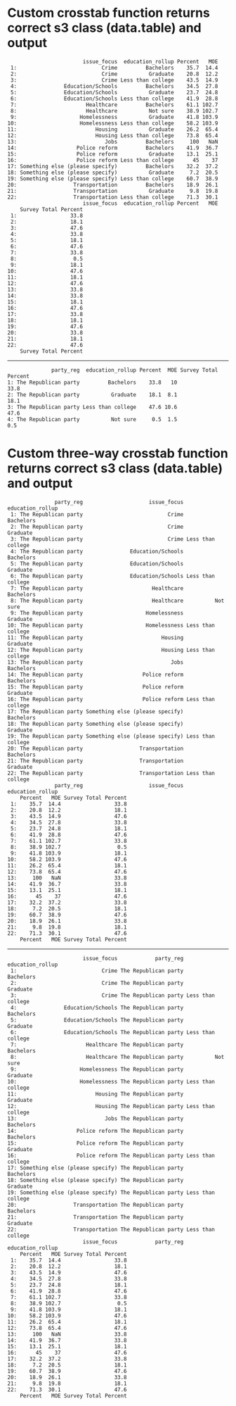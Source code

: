 # Custom crosstab function returns correct s3 class (data.table) and output

                            issue_focus  education_rollup Percent   MOE
     1:                           Crime         Bachelors    35.7  14.4
     2:                           Crime          Graduate    20.8  12.2
     3:                           Crime Less than college    43.5  14.9
     4:               Education/Schools         Bachelors    34.5  27.8
     5:               Education/Schools          Graduate    23.7  24.8
     6:               Education/Schools Less than college    41.9  28.8
     7:                      Healthcare         Bachelors    61.1 102.7
     8:                      Healthcare          Not sure    38.9 102.7
     9:                    Homelessness          Graduate    41.8 103.9
    10:                    Homelessness Less than college    58.2 103.9
    11:                         Housing          Graduate    26.2  65.4
    12:                         Housing Less than college    73.8  65.4
    13:                            Jobs         Bachelors     100   NaN
    14:                   Police reform         Bachelors    41.9  36.7
    15:                   Police reform          Graduate    13.1  25.1
    16:                   Police reform Less than college      45    37
    17: Something else (please specify)         Bachelors    32.2  37.2
    18: Something else (please specify)          Graduate     7.2  20.5
    19: Something else (please specify) Less than college    60.7  38.9
    20:                  Transportation         Bachelors    18.9  26.1
    21:                  Transportation          Graduate     9.8  19.8
    22:                  Transportation Less than college    71.3  30.1
                            issue_focus  education_rollup Percent   MOE
        Survey Total Percent
     1:                 33.8
     2:                 18.1
     3:                 47.6
     4:                 33.8
     5:                 18.1
     6:                 47.6
     7:                 33.8
     8:                  0.5
     9:                 18.1
    10:                 47.6
    11:                 18.1
    12:                 47.6
    13:                 33.8
    14:                 33.8
    15:                 18.1
    16:                 47.6
    17:                 33.8
    18:                 18.1
    19:                 47.6
    20:                 33.8
    21:                 18.1
    22:                 47.6
        Survey Total Percent

---

                  party_reg  education_rollup Percent  MOE Survey Total Percent
    1: The Republican party         Bachelors    33.8   10                 33.8
    2: The Republican party          Graduate    18.1  8.1                 18.1
    3: The Republican party Less than college    47.6 10.6                 47.6
    4: The Republican party          Not sure     0.5  1.5                  0.5

# Custom three-way crosstab function returns correct s3 class (data.table) and output

                   party_reg                     issue_focus  education_rollup
     1: The Republican party                           Crime         Bachelors
     2: The Republican party                           Crime          Graduate
     3: The Republican party                           Crime Less than college
     4: The Republican party               Education/Schools         Bachelors
     5: The Republican party               Education/Schools          Graduate
     6: The Republican party               Education/Schools Less than college
     7: The Republican party                      Healthcare         Bachelors
     8: The Republican party                      Healthcare          Not sure
     9: The Republican party                    Homelessness          Graduate
    10: The Republican party                    Homelessness Less than college
    11: The Republican party                         Housing          Graduate
    12: The Republican party                         Housing Less than college
    13: The Republican party                            Jobs         Bachelors
    14: The Republican party                   Police reform         Bachelors
    15: The Republican party                   Police reform          Graduate
    16: The Republican party                   Police reform Less than college
    17: The Republican party Something else (please specify)         Bachelors
    18: The Republican party Something else (please specify)          Graduate
    19: The Republican party Something else (please specify) Less than college
    20: The Republican party                  Transportation         Bachelors
    21: The Republican party                  Transportation          Graduate
    22: The Republican party                  Transportation Less than college
                   party_reg                     issue_focus  education_rollup
        Percent   MOE Survey Total Percent
     1:    35.7  14.4                 33.8
     2:    20.8  12.2                 18.1
     3:    43.5  14.9                 47.6
     4:    34.5  27.8                 33.8
     5:    23.7  24.8                 18.1
     6:    41.9  28.8                 47.6
     7:    61.1 102.7                 33.8
     8:    38.9 102.7                  0.5
     9:    41.8 103.9                 18.1
    10:    58.2 103.9                 47.6
    11:    26.2  65.4                 18.1
    12:    73.8  65.4                 47.6
    13:     100   NaN                 33.8
    14:    41.9  36.7                 33.8
    15:    13.1  25.1                 18.1
    16:      45    37                 47.6
    17:    32.2  37.2                 33.8
    18:     7.2  20.5                 18.1
    19:    60.7  38.9                 47.6
    20:    18.9  26.1                 33.8
    21:     9.8  19.8                 18.1
    22:    71.3  30.1                 47.6
        Percent   MOE Survey Total Percent

---

                            issue_focus            party_reg  education_rollup
     1:                           Crime The Republican party         Bachelors
     2:                           Crime The Republican party          Graduate
     3:                           Crime The Republican party Less than college
     4:               Education/Schools The Republican party         Bachelors
     5:               Education/Schools The Republican party          Graduate
     6:               Education/Schools The Republican party Less than college
     7:                      Healthcare The Republican party         Bachelors
     8:                      Healthcare The Republican party          Not sure
     9:                    Homelessness The Republican party          Graduate
    10:                    Homelessness The Republican party Less than college
    11:                         Housing The Republican party          Graduate
    12:                         Housing The Republican party Less than college
    13:                            Jobs The Republican party         Bachelors
    14:                   Police reform The Republican party         Bachelors
    15:                   Police reform The Republican party          Graduate
    16:                   Police reform The Republican party Less than college
    17: Something else (please specify) The Republican party         Bachelors
    18: Something else (please specify) The Republican party          Graduate
    19: Something else (please specify) The Republican party Less than college
    20:                  Transportation The Republican party         Bachelors
    21:                  Transportation The Republican party          Graduate
    22:                  Transportation The Republican party Less than college
                            issue_focus            party_reg  education_rollup
        Percent   MOE Survey Total Percent
     1:    35.7  14.4                 33.8
     2:    20.8  12.2                 18.1
     3:    43.5  14.9                 47.6
     4:    34.5  27.8                 33.8
     5:    23.7  24.8                 18.1
     6:    41.9  28.8                 47.6
     7:    61.1 102.7                 33.8
     8:    38.9 102.7                  0.5
     9:    41.8 103.9                 18.1
    10:    58.2 103.9                 47.6
    11:    26.2  65.4                 18.1
    12:    73.8  65.4                 47.6
    13:     100   NaN                 33.8
    14:    41.9  36.7                 33.8
    15:    13.1  25.1                 18.1
    16:      45    37                 47.6
    17:    32.2  37.2                 33.8
    18:     7.2  20.5                 18.1
    19:    60.7  38.9                 47.6
    20:    18.9  26.1                 33.8
    21:     9.8  19.8                 18.1
    22:    71.3  30.1                 47.6
        Percent   MOE Survey Total Percent

